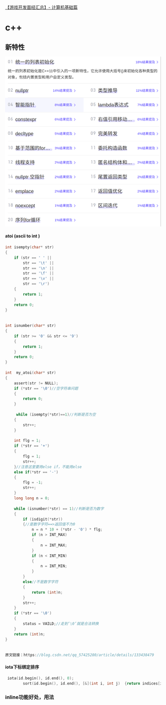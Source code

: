 [【游戏开发面经汇总】- 计算机基础篇](https://zhuanlan.zhihu.com/p/417640759)

# c++

## 新特性

![image-20240706150753137](./img/image-20240706150753137.png)



#### atoi (ascii to int )

```c
int isempty(char* str)
{
    if (str == ' ' ||
        str == '\t' ||
        str == '\n' ||
        str == '\f' ||
        str == '\v' ||
        str == '\r')
    {
        return 1;
    }
    return 0;
}


int isnumber(char* str)
{
    if (str >= '0' && str <= '9')
    {
        return 1;
    }
    return 0;
}

int  my_atoi(char* str)
{
    assert(str != NULL);
    if (*str == '\0')//空字符串问题
	{
		return 0;
    }
    
     while (isempty(*str)==1)//判断是否为空
    {
        str++;
    }
    
    int flg = 1;
	if (*str == '+')
	{
		flg = 1;
		str++;
	}//注意这里要用else if，不能用else
	else if(*str == '-')
	{
		flg = -1;
		str++;
	}
    long long n = 0;
   
    while (isnumber(*str) == 1)//判断是否为数字
    {
        if (isdigit(*str))
		{//是数字字符==>返回值不为0
			n = n * 10 + (*str - '0') * flg;
			if (n > INT_MAX)
			{
				n = INT_MAX;
			}
			if (n < INT_MIN)
			{
				n = INT_MIN;
			}
		}
		else//不是数字字符
		{
			return (int)n;
		}
		str++;
    }
    if (*str == '\0')
	{
		status = VAILD;//走到‘\0’就是合法转换
	}
	return (int)n;
}

                        
原文链接：https://blog.csdn.net/qq_57425280/article/details/133438479
```



#### iota下标绑定排序

```c
 iota(id.begin(), id.end(), 0);
        sort(id.begin(), id.end(), [&](int i, int j)  {return indices[i] > indices[j];});
```

#### 

### inline功能好处，用法


